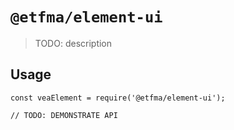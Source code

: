 # `@etfma/element-ui`

> TODO: description

## Usage

```
const veaElement = require('@etfma/element-ui');

// TODO: DEMONSTRATE API
```
